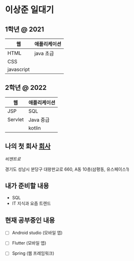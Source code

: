 # 이상준 일대기

## 1학년 @ 2021
| 웹 | 애플리케이션 |
| - | - |
| HTML | java 초급 |
| CSS |  |
| javascript | |

## 2학년 @ 2022
| 웹 | 애플리케이션 |
| - | - |
| JSP | SQL |
| Servlet | Java 중급 |
| | kotlin |

## 나의 첫 회사 [회사](job.md)
*비젠트로*

경기도 성남시 분당구 대왕판교로 660, A동 10층(삼평동, 유스페이스1)

## 내가 준비할 내용
- SQL
- IT 지식과 요즘 트렌드


## 현재 공부중인 내용
- [ ] Android studio (모바일 앱)
- [ ] Flutter (모바일 앱)
- [ ] Spring (웹 프레임워크)

